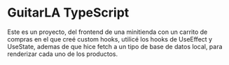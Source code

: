 # GuitarLA TypeScript
Este es un proyecto, del frontend de una minitienda con un carrito de compras en el que creé custom hooks, utilicé los hooks de UseEffect y UseState, ademas de que hice fetch a un tipo de base de datos local, para renderizar cada uno de los productos.